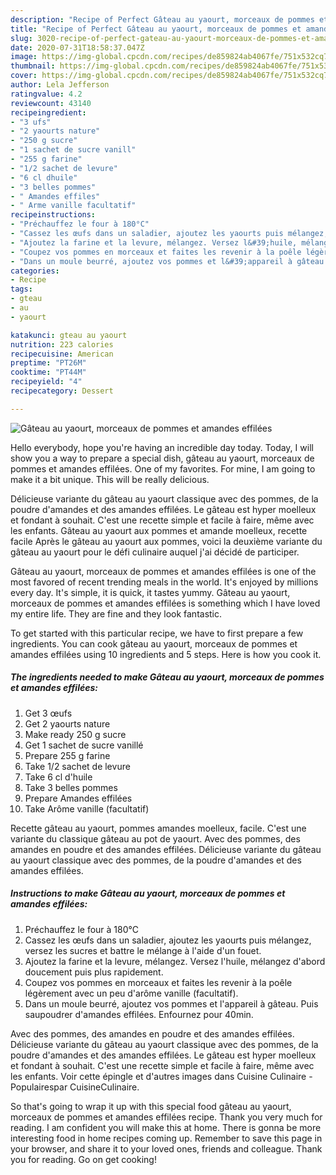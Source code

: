 ```yaml
---
description: "Recipe of Perfect Gâteau au yaourt, morceaux de pommes et amandes effilées"
title: "Recipe of Perfect Gâteau au yaourt, morceaux de pommes et amandes effilées"
slug: 3020-recipe-of-perfect-gateau-au-yaourt-morceaux-de-pommes-et-amandes-effilees
date: 2020-07-31T18:58:37.047Z
image: https://img-global.cpcdn.com/recipes/de859824ab4067fe/751x532cq70/gateau-au-yaourt-morceaux-de-pommes-et-amandes-effilees-photo-principale-de-la-recette.jpg
thumbnail: https://img-global.cpcdn.com/recipes/de859824ab4067fe/751x532cq70/gateau-au-yaourt-morceaux-de-pommes-et-amandes-effilees-photo-principale-de-la-recette.jpg
cover: https://img-global.cpcdn.com/recipes/de859824ab4067fe/751x532cq70/gateau-au-yaourt-morceaux-de-pommes-et-amandes-effilees-photo-principale-de-la-recette.jpg
author: Lela Jefferson
ratingvalue: 4.2
reviewcount: 43140
recipeingredient:
- "3 ufs"
- "2 yaourts nature"
- "250 g sucre"
- "1 sachet de sucre vanill"
- "255 g farine"
- "1/2 sachet de levure"
- "6 cl dhuile"
- "3 belles pommes"
- " Amandes effiles"
- " Arme vanille facultatif"
recipeinstructions:
- "Préchauffez le four à 180°C"
- "Cassez les œufs dans un saladier, ajoutez les yaourts puis mélangez, versez les sucres et battre le mélange à l&#39;aide d&#39;un fouet."
- "Ajoutez la farine et la levure, mélangez. Versez l&#39;huile, mélangez d&#39;abord doucement puis plus rapidement."
- "Coupez vos pommes en morceaux et faites les revenir à la poêle légèrement avec un peu d&#39;arôme vanille (facultatif)."
- "Dans un moule beurré, ajoutez vos pommes et l&#39;appareil à gâteau. Puis saupoudrer d&#39;amandes effilées. Enfournez pour 40min."
categories:
- Recipe
tags:
- gteau
- au
- yaourt

katakunci: gteau au yaourt 
nutrition: 223 calories
recipecuisine: American
preptime: "PT26M"
cooktime: "PT44M"
recipeyield: "4"
recipecategory: Dessert

---
```



![Gâteau au yaourt, morceaux de pommes et amandes effilées](https://img-global.cpcdn.com/recipes/de859824ab4067fe/751x532cq70/gateau-au-yaourt-morceaux-de-pommes-et-amandes-effilees-photo-principale-de-la-recette.jpg)

Hello everybody, hope you're having an incredible day today. Today, I will show you a way to prepare a special dish, gâteau au yaourt, morceaux de pommes et amandes effilées. One of my favorites. For mine, I am going to make it a bit unique. This will be really delicious.

Délicieuse variante du gâteau au yaourt classique avec des pommes, de la poudre d&#39;amandes et des amandes effilées. Le gâteau est hyper moelleux et fondant à souhait. C&#39;est une recette simple et facile à faire, même avec les enfants. Gâteau au yaourt aux pommes et amande moelleux, recette facile Après le gâteau au yaourt aux pommes, voici la deuxième variante du gâteau au yaourt pour le défi culinaire auquel j&#39;ai décidé de participer.

Gâteau au yaourt, morceaux de pommes et amandes effilées is one of the most favored of recent trending meals in the world. It's enjoyed by millions every day. It's simple, it is quick, it tastes yummy. Gâteau au yaourt, morceaux de pommes et amandes effilées is something which I have loved my entire life. They are fine and they look fantastic.


To get started with this particular recipe, we have to first prepare a few ingredients. You can cook gâteau au yaourt, morceaux de pommes et amandes effilées using 10 ingredients and 5 steps. Here is how you cook it.

<!--inarticleads1-->

##### The ingredients needed to make Gâteau au yaourt, morceaux de pommes et amandes effilées:

1. Get 3 œufs
1. Get 2 yaourts nature
1. Make ready 250 g sucre
1. Get 1 sachet de sucre vanillé
1. Prepare 255 g farine
1. Take 1/2 sachet de levure
1. Take 6 cl d&#39;huile
1. Take 3 belles pommes
1. Prepare  Amandes effilées
1. Take  Arôme vanille (facultatif)


Recette gâteau au yaourt, pommes amandes moelleux, facile. C&#39;est une variante du classique gâteau au pot de yaourt. Avec des pommes, des amandes en poudre et des amandes effilées. Délicieuse variante du gâteau au yaourt classique avec des pommes, de la poudre d&#39;amandes et des amandes effilées. 

<!--inarticleads2-->

##### Instructions to make Gâteau au yaourt, morceaux de pommes et amandes effilées:

1. Préchauffez le four à 180°C
1. Cassez les œufs dans un saladier, ajoutez les yaourts puis mélangez, versez les sucres et battre le mélange à l&#39;aide d&#39;un fouet.
1. Ajoutez la farine et la levure, mélangez. Versez l&#39;huile, mélangez d&#39;abord doucement puis plus rapidement.
1. Coupez vos pommes en morceaux et faites les revenir à la poêle légèrement avec un peu d&#39;arôme vanille (facultatif).
1. Dans un moule beurré, ajoutez vos pommes et l&#39;appareil à gâteau. Puis saupoudrer d&#39;amandes effilées. Enfournez pour 40min.


Avec des pommes, des amandes en poudre et des amandes effilées. Délicieuse variante du gâteau au yaourt classique avec des pommes, de la poudre d&#39;amandes et des amandes effilées. Le gâteau est hyper moelleux et fondant à souhait. C&#39;est une recette simple et facile à faire, même avec les enfants. Voir cette épingle et d&#39;autres images dans Cuisine Culinaire - Populairespar CuisineCulinaire. 

So that's going to wrap it up with this special food gâteau au yaourt, morceaux de pommes et amandes effilées recipe. Thank you very much for reading. I am confident you will make this at home. There is gonna be more interesting food in home recipes coming up. Remember to save this page in your browser, and share it to your loved ones, friends and colleague. Thank you for reading. Go on get cooking!
